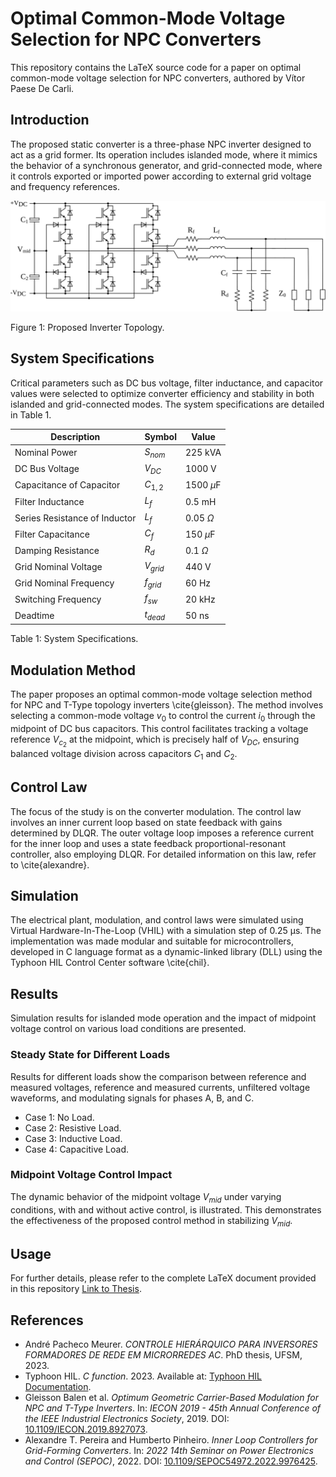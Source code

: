 # Optimal Common-Mode Voltage Selection for NPC Converters

This repository contains the LaTeX source code for a paper on optimal common-mode voltage selection for NPC converters, authored by Vítor Paese De Carli.

## Introduction

The proposed static converter is a three-phase NPC inverter designed to act as a grid former. Its operation includes islanded mode, where it mimics the behavior of a synchronous generator, and grid-connected mode, where it controls exported or imported power according to external grid voltage and frequency references.

![Microgrid Topology](figures/vsc_microgrid_topology.svg)

Figure 1: Proposed Inverter Topology.

## System Specifications

Critical parameters such as DC bus voltage, filter inductance, and capacitor values were selected to optimize converter efficiency and stability in both islanded and grid-connected modes. The system specifications are detailed in Table 1.

| Description                        | Symbol         | Value       |
|------------------------------------|----------------|-------------|
| Nominal Power                       | $S_{nom}$      | 225 kVA     |
| DC Bus Voltage                     | $V_{DC}$       | 1000 V      |
| Capacitance of Capacitor            | $C_{1,2}$      | 1500 $\mu$F |
| Filter Inductance                   | $L_f$          | 0.5 mH      |
| Series Resistance of Inductor       | $L_f$          | 0.05 $\Omega$|
| Filter Capacitance                  | $C_f$          | 150 $\mu$F  |
| Damping Resistance                  | $R_d$          | 0.1 $\Omega$|
| Grid Nominal Voltage                | $V_{grid}$     | 440 V       |
| Grid Nominal Frequency              | $f_{grid}$     | 60 Hz       |
| Switching Frequency                 | $f_{sw}$       | 20 kHz      |
| Deadtime                            | $t_{dead}$     | 50 ns       |

Table 1: System Specifications.

## Modulation Method

The paper proposes an optimal common-mode voltage selection method for NPC and T-Type topology inverters \cite{gleisson}. The method involves selecting a common-mode voltage $v_0$ to control the current $i_0$ through the midpoint of DC bus capacitors. This control facilitates tracking a voltage reference $V_{c_2}$ at the midpoint, which is precisely half of $V_{DC}$, ensuring balanced voltage division across capacitors $C_1$ and $C_2$.

## Control Law

The focus of the study is on the converter modulation. The control law involves an inner current loop based on state feedback with gains determined by DLQR. The outer voltage loop imposes a reference current for the inner loop and uses a state feedback proportional-resonant controller, also employing DLQR. For detailed information on this law, refer to \cite{alexandre}.

## Simulation

The electrical plant, modulation, and control laws were simulated using Virtual Hardware-In-The-Loop (VHIL) with a simulation step of 0.25 µs. The implementation was made modular and suitable for microcontrollers, developed in C language format as a dynamic-linked library (DLL) using the Typhoon HIL Control Center software \cite{chil}.

## Results

Simulation results for islanded mode operation and the impact of midpoint voltage control on various load conditions are presented.

### Steady State for Different Loads

Results for different loads show the comparison between reference and measured voltages, reference and measured currents, unfiltered voltage waveforms, and modulating signals for phases A, B, and C.

- Case 1: No Load.
- Case 2: Resistive Load.
- Case 3: Inductive Load.
- Case 4: Capacitive Load.

### Midpoint Voltage Control Impact

The dynamic behavior of the midpoint voltage $V_{mid}$ under varying conditions, with and without active control, is illustrated. This demonstrates the effectiveness of the proposed control method in stabilizing $V_{mid}$.

## Usage

For further details, please refer to the complete LaTeX document provided in this repository [Link to Thesis](doc/thesis.pdf).

## References

- André Pacheco Meurer. *CONTROLE HIERÁRQUICO PARA INVERSORES FORMADORES DE REDE EM MICRORREDES AC*. PhD thesis, UFSM, 2023.
- Typhoon HIL. *C function*. 2023. Available at: [Typhoon HIL Documentation](https://www.typhoon-hil.com/documentation/typhoon-hil-software-manual/References/c_function.html).
- Gleisson Balen et al. *Optimum Geometric Carrier-Based Modulation for NPC and T-Type Inverters*. In: *IECON 2019 - 45th Annual Conference of the IEEE Industrial Electronics Society*, 2019. DOI: [10.1109/IECON.2019.8927073](https://doi.org/10.1109/IECON.2019.8927073).
- Alexandre T. Pereira and Humberto Pinheiro. *Inner Loop Controllers for Grid-Forming Converters*. In: *2022 14th Seminar on Power Electronics and Control (SEPOC)*, 2022. DOI: [10.1109/SEPOC54972.2022.9976425](https://doi.org/10.1109/SEPOC54972.2022.9976425).

